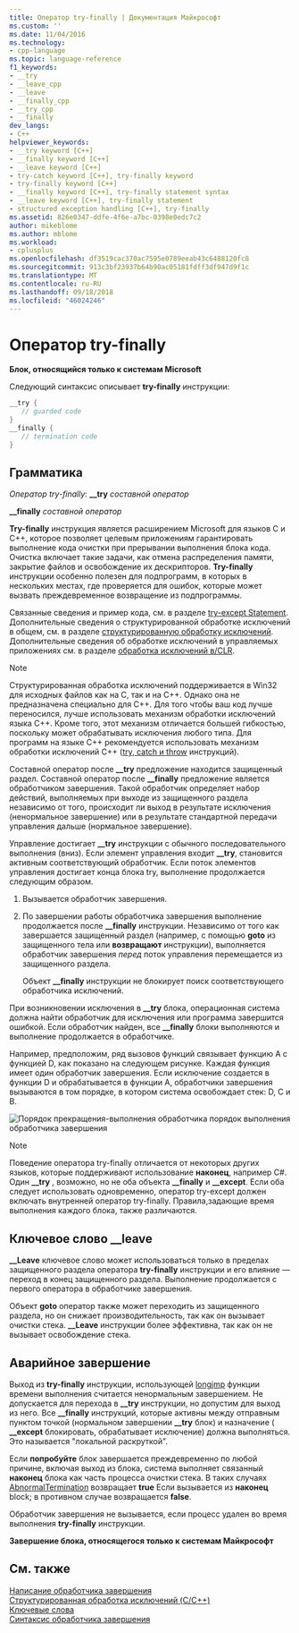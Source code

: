 ```yaml
---
title: Оператор try-finally | Документация Майкрософт
ms.custom: ''
ms.date: 11/04/2016
ms.technology:
- cpp-language
ms.topic: language-reference
f1_keywords:
- __try
- __leave_cpp
- __leave
- __finally_cpp
- __try_cpp
- __finally
dev_langs:
- C++
helpviewer_keywords:
- __try keyword [C++]
- __finally keyword [C++]
- __leave keyword [C++]
- try-catch keyword [C++], try-finally keyword
- try-finally keyword [C++]
- __finally keyword [C++], try-finally statement syntax
- __leave keyword [C++], try-finally statement
- structured exception handling [C++], try-finally
ms.assetid: 826e0347-ddfe-4f6e-a7bc-0398e0edc7c2
author: mikeblome
ms.author: mblome
ms.workload:
- cplusplus
ms.openlocfilehash: df3519cac370ac7595e0789eeab43c6488120fc8
ms.sourcegitcommit: 913c3bf23937b64b90ac05181fdff3df947d9f1c
ms.translationtype: MT
ms.contentlocale: ru-RU
ms.lasthandoff: 09/18/2018
ms.locfileid: "46024246"
---
```

# <a name="try-finally-statement"></a>Оператор try-finally

**Блок, относящийся только к системам Microsoft**

Следующий синтаксис описывает **try-finally** инструкции:

```cpp
__try {
   // guarded code
}
__finally {
   // termination code
}
```

## <a name="grammar"></a>Грамматика

*Оператор try-finally*: **__try** *составной оператор*

**__finally** *составной оператор*

**Try-finally** инструкция является расширением Microsoft для языков C и C++, которое позволяет целевым приложениям гарантировать выполнение кода очистки при прерывании выполнения блока кода. Очистка включает такие задачи, как отмена распределения памяти, закрытие файлов и освобождение их дескрипторов. **Try-finally** инструкции особенно полезен для подпрограмм, в которых в нескольких местах, где проверяется для ошибок, которые может вызвать преждевременное возвращение из подпрограммы.

Связанные сведения и пример кода, см. в разделе [try-except Statement](../cpp/try-except-statement.md). Дополнительные сведения о структурированной обработке исключений в общем, см. в разделе [структурированную обработку исключений](../cpp/structured-exception-handling-c-cpp.md). Дополнительные сведения об обработке исключений в управляемых приложениях см. в разделе [обработка исключений в/CLR](../windows/exception-handling-cpp-component-extensions.md).

> [!NOTE]
>  Структурированная обработка исключений поддерживается в Win32 для исходных файлов как на C, так и на C++. Однако она не предназначена специально для C++. Для того чтобы ваш код лучше переносился, лучше использовать механизм обработки исключений языка C++. Кроме того, этот механизм отличается большей гибкостью, поскольку может обрабатывать исключения любого типа. Для программ на языке C++ рекомендуется использовать механизм обработки исключений C++ ([try, catch и throw](../cpp/try-throw-and-catch-statements-cpp.md) инструкций).

Составной оператор после **__try** предложение находится защищенный раздел. Составной оператор после **__finally** предложение является обработчиком завершения. Такой обработчик определяет набор действий, выполняемых при выходе из защищенного раздела независимо от того, происходит ли выход в результате исключения (ненормальное завершение) или в результате стандартной передачи управления дальше (нормальное завершение).

Управление достигает **__try** инструкции с обычного последовательного выполнения (вниз). Если элемент управления входит **__try**, становится активным соответствующий обработчик. Если поток элементов управления достигает конца блока try, выполнение продолжается следующим образом.

1. Вызывается обработчик завершения.

1. По завершении работы обработчика завершения выполнение продолжается после **__finally** инструкции. Независимо от того как завершается защищенный раздел (например, с помощью **goto** из защищенного тела или **возвращают** инструкции), выполняется обработчик завершения *перед* поток управления перемещается из защищенного раздела.

     Объект **__finally** инструкции не блокирует поиск соответствующего обработчика исключений.

При возникновении исключения в **__try** блока, операционная система должна найти обработчик для исключения или программа завершится ошибкой. Если обработчик найден, все **__finally** блоки выполняются и выполнение продолжается в обработчике.

Например, предположим, ряд вызовов функций связывает функцию А с функцией D, как показано на следующем рисунке. Каждая функция имеет один обработчик завершения. Если исключение создается в функции D и обрабатывается в функции А, обработчики завершения вызываются в том порядке, в котором система освобождает стек: D, C и B.

![Порядок прекращения&#45;выполнения обработчика](../cpp/media/vc38cx1.gif "vc38CX1") порядок выполнения обработчика завершения

> [!NOTE]
>  Поведение оператора try-finally отличается от некоторых других языков, которые поддерживают использование **наконец**, например C#.  Один **__try** , возможно, но не оба объекта **__finally** и **__except**.  Если оба следует использовать одновременно, оператор try-except должен включать внутренней оператор try-finally.  Правила,задающие время выполнения каждого блока, также различаются.

## <a name="the-leave-keyword"></a>Ключевое слово __leave

**__Leave** ключевое слово может использоваться только в пределах защищенного раздела оператора **try-finally** инструкции и его влияние — переход в конец защищенного раздела. Выполнение продолжается с первого оператора в обработчике завершения.

Объект **goto** оператор также может переходить из защищенного раздела, но он снижает производительность, так как он вызывает очистки стека. **__Leave** инструкции более эффективна, так как он не вызывает освобождение стека.

## <a name="abnormal-termination"></a>Аварийное завершение

Выход из **try-finally** инструкции, использующей [longjmp](../c-runtime-library/reference/longjmp.md) функции времени выполнения считается ненормальным завершением. Не допускается для перехода в **__try** инструкции, но допустим для выход из него. Все **__finally** инструкций, которые активны между отправным пунктом точкой (нормальном завершении **__try** блок) и назначение ( **__except** блокировать, обрабатывает исключение) должна выполняться. Это называется "локальной раскруткой".

Если **попробуйте** блок завершается преждевременно по любой причине, включая выход из блока, система выполняет связанный **наконец** блока как часть процесса очистки стека. В таких случаях [AbnormalTermination](/windows/desktop/Debug/abnormaltermination) возвращает **true** Если вызывается из **наконец** block; в противном случае возвращается **false**.

Обработчик завершения не вызывается, если процесс удален во время выполнения **try-finally** инструкции.

**Завершение блока, относящегося только к системам Майкрософт**

## <a name="see-also"></a>См. также

[Написание обработчика завершения](../cpp/writing-a-termination-handler.md)<br/>
[Структурированная обработка исключений (C/C++)](../cpp/structured-exception-handling-c-cpp.md)<br/>
[Ключевые слова](../cpp/keywords-cpp.md)<br/>
[Синтаксис обработчика завершения](/windows/desktop/Debug/termination-handler-syntax)